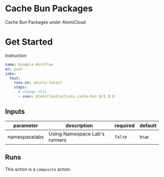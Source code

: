 # Cache Bun Packages

Cache Bun Packages under AtomiCloud

# Get Started

Instruction

```yaml
name: Example Workflow
on: push
jobs:
  Test:
    runs-on: ubuntu-latest
    steps:
      # change this
      - uses: AtomiCloud/actions.cache-bun @v1.0.0
```

<!-- prettier-ignore-start -->
<!-- action-docs-inputs -->
## Inputs

| parameter | description | required | default |
| --- | --- | --- | --- |
| namespacelabs | Using Namespace Lab's runners | `false` | true |
<!-- action-docs-inputs -->

<!-- action-docs-outputs -->

<!-- action-docs-outputs -->

<!-- action-docs-runs -->
## Runs

This action is a `composite` action.
<!-- action-docs-runs -->

<!-- prettier-ignore-end -->
